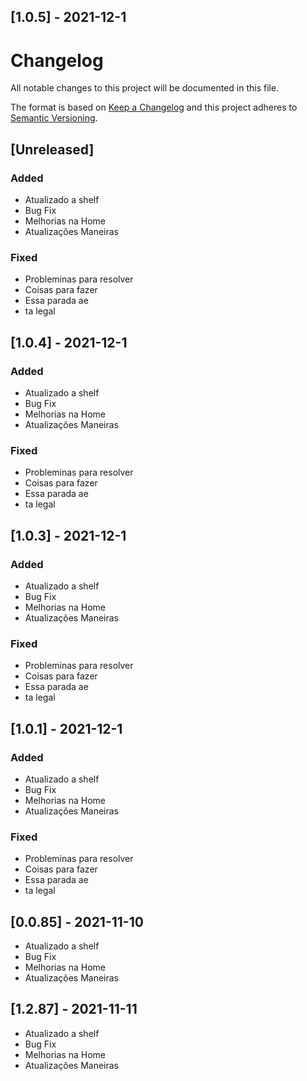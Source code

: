 ## [1.0.5] - 2021-12-1
# Changelog

All notable changes to this project will be documented in this file.

The format is based on [Keep a Changelog](http://keepachangelog.com/en/1.0.0/)
and this project adheres to [Semantic Versioning](http://semver.org/spec/v2.0.0.html).

## [Unreleased]

### Added
 - Atualizado a shelf
 - Bug Fix
 - Melhorias na Home
 - Atualizações  Maneiras
### Fixed
 - Probleminas para resolver
 - Coisas para fazer
 - Essa parada ae
 - ta legal

## [1.0.4] - 2021-12-1
### Added
 - Atualizado a shelf
 - Bug Fix
 - Melhorias na Home
 - Atualizações  Maneiras
### Fixed
 - Probleminas para resolver
 - Coisas para fazer
 - Essa parada ae
 - ta legal
## [1.0.3] - 2021-12-1
### Added
 - Atualizado a shelf
 - Bug Fix
 - Melhorias na Home
 - Atualizações  Maneiras
### Fixed
 - Probleminas para resolver
 - Coisas para fazer
 - Essa parada ae
 - ta legal

## [1.0.1] - 2021-12-1
### Added
 - Atualizado a shelf
 - Bug Fix
 - Melhorias na Home
 - Atualizações  Maneiras
### Fixed
 - Probleminas para resolver
 - Coisas para fazer
 - Essa parada ae
 - ta legal

## [0.0.85] - 2021-11-10
 - Atualizado a shelf
 - Bug Fix
 - Melhorias na Home 
 - Atualizações  Maneiras


## [1.2.87] - 2021-11-11
 - Atualizado a shelf
 - Bug Fix
 - Melhorias na Home 
 - Atualizações  Maneiras




